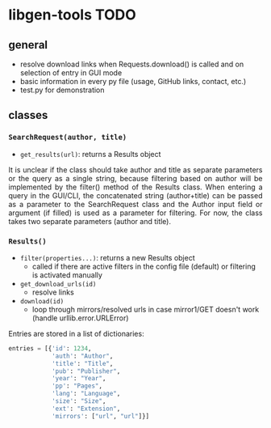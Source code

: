 # libgen-tools TODO

## general

- resolve download links when Requests.download() is called and on selection of entry in GUI mode
- basic information in every py file (usage, GitHub links, contact, etc.)
- test.py for demonstration

## classes

### `SearchRequest(author, title)`

- `get_results(url)`: returns a Results object

<div align="justify">
It is unclear if the class should take author and title as separate parameters or the query as a single string, because filtering based on author will be implemented by the filter() method of the Results class.
When entering a query in the GUI/CLI, the concatenated string (author+title) can be passed as a parameter to the SearchRequest class and the Author input field or argument (if filled) is used as a parameter for filtering.
For now, the class takes two separate parameters (author and title).
</div>

### `Results()`

- `filter(properties...)`: returns a new Results object
  - called if there are active filters in the config file (default) or filtering is activated manually
- `get_download_urls(id)`
  - resolve links
- `download(id)`
  - loop through mirrors/resolved urls in case mirror1/GET doesn't work (handle urllib.error.URLError)

Entries are stored in a list of dictionaries:

```python
entries = [{'id': 1234, 
            'auth': "Author", 
            'title': "Title", 
            'pub': "Publisher", 
            'year': "Year", 
            'pp': "Pages", 
            'lang': "Language", 
            'size': "Size", 
            'ext': "Extension", 
            'mirrors': ["url", "url"]}]
```
